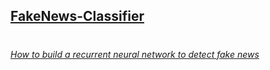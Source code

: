 ## [FakeNews-Classifier](https://colab.research.google.com/drive/1_mXtFYPXfSJtFpt1zscTRgU803tBhKUj?usp=sharing)



#
###### [How to build a recurrent neural network to detect fake news](https://towardsdatascience.com/how-to-build-a-recurrent-neural-network-to-detect-fake-news-35953c19cf0b)
